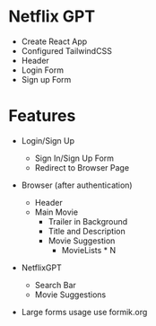 # Netflix GPT

- Create React App
- Configured TailwindCSS
- Header
- Login Form
- Sign up Form

# Features

- Login/Sign Up
  - Sign In/Sign Up Form
  - Redirect to Browser Page
- Browser (after authentication)

  - Header
  - Main Movie
    - Trailer in Background
    - Title and Description
    - Movie Suggestion
      - MovieLists \* N

- NetflixGPT

  - Search Bar
  - Movie Suggestions

- Large forms usage use formik.org
